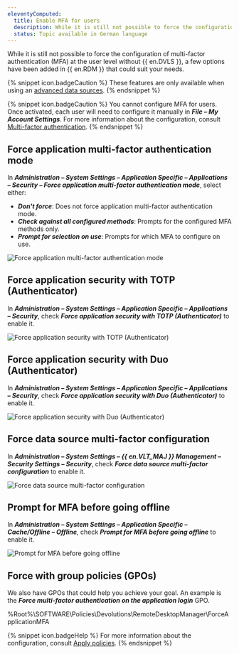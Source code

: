 ```yaml
---
eleventyComputed:
  title: Enable MFA for users
  description: While it is still not possible to force the configuration of multi-factor authentication (MFA) at the user level without {{ en.DVLS }}, a few options have been added in {{ en.RDM }} that could suit your needs.
  status: Topic available in German language
---
```

While it is still not possible to force the configuration of multi-factor authentication (MFA) at the user level without {{ en.DVLS }}, a few options have been added in {{ en.RDM }} that could suit your needs.  

{% snippet icon.badgeCaution %}
These features are only available when using an [advanced data sources](/rdm/windows/data-sources/data-sources-types/advanced-data-sources/).
{% endsnippet %}  

{% snippet icon.badgeCaution %}
You cannot configure MFA for users. Once activated, each user will need to configure it manually in ***File – My Account Settings***. For more information about the configuration, consult [Multi-factor authentication](/rdm/windows/data-sources/multi-factor-authentication/).
{% endsnippet %}

## Force application multi-factor authentication mode

In ***Administration – System Settings – Application Specific – Applications – Security – Force application multi-factor authentication mode***, select either:

* ***Don't force***: Does not force application multi-factor authentication mode.
* ***Check against all configured methods***: Prompts for the configured MFA methods only.
* ***Prompt for selection on use***: Prompts for which MFA to configure on use.

![Force application multi-factor authentication mode](https://webdevolutions.azureedge.net/docs/en/kb/KB2271.png)

## Force application security with TOTP (Authenticator)
In ***Administration – System Settings – Application Specific – Applications – Security***, check ***Force application security with TOTP (Authenticator)*** to enable it.  

![Force application security with TOTP (Authenticator)](https://webdevolutions.azureedge.net/docs/en/kb/KB2270.png)

## Force application security with Duo (Authenticator)
In ***Administration – System Settings – Application Specific – Applications – Security***, check ***Force application security with Duo (Authenticator)*** to enable it.  

![Force application security with Duo (Authenticator)](https://webdevolutions.azureedge.net/docs/en/kb/KB2267.png)

## Force data source multi-factor configuration
In ***Administration – System Settings – {{ en.VLT_MAJ }} Management – Security Settings – Security***, check ***Force data source multi-factor configuration*** to enable it.  

![Force data source multi-factor configuration](https://webdevolutions.azureedge.net/docs/en/kb/KB2273.png)

## Prompt for MFA before going offline
In ***Administration – System Settings – Application Specific – Cache/Offline – Offline***, check ***Prompt for MFA before going offline*** to enable it.  

![Prompt for MFA before going offline](https://webdevolutions.azureedge.net/docs/en/kb/KB2269.png)

## Force with group policies (GPOs)
We also have GPOs that could help you achieve your goal. An example is the ***Force multi-factor authentication on the application login*** GPO.  

%Root%\SOFTWARE\Policies\Devolutions\RemoteDesktopManager\ForceApplicationMFA  

{% snippet icon.badgeHelp %}
For more information about the configuration, consult [Apply policies](/kb/remote-desktop-manager/how-to-articles/group-policies/).
{% endsnippet %} 
